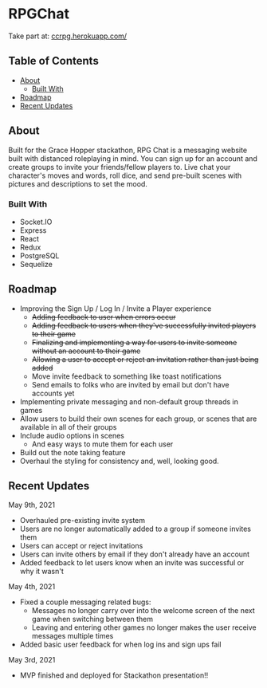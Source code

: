 # RPGChat
Take part at: [ccrpg.herokuapp.com/](https://ccrpg.herokuapp.com/)

## Table of Contents
* [About](#about)
  * [Built With](#built-with)
* [Roadmap](#roadmap)
* [Recent Updates](#recent-updates)

## About
Built for the Grace Hopper stackathon, RPG Chat is a messaging website built with distanced roleplaying in mind. You can sign up for an account and create groups to invite your friends/fellow players to. Live chat your character's moves and words, roll dice, and send pre-built scenes with pictures and descriptions to set the mood.

### Built With
* Socket.IO
* Express
* React
* Redux
* PostgreSQL
* Sequelize

## Roadmap
* Improving the Sign Up / Log In / Invite a Player experience
  * ~~Adding feedback to user when errors occur~~
  * ~~Adding feedback to users when they've successfully invited players to their game~~
  * ~~Finalizing and implementing a way for users to invite someone without an account to their game~~
  * ~~Allowing a user to accept or reject an invitation rather than just being added~~
  * Move invite feedback to something like toast notifications
  * Send emails to folks who are invited by email but don't have accounts yet
* Implementing private messaging and non-default group threads in games
* Allow users to build their own scenes for each group, or scenes that are available in all of their groups
* Include audio options in scenes
  * And easy ways to mute them for each user
* Build out the note taking feature
* Overhaul the styling for consistency and, well, looking good.

## Recent Updates
May 9th, 2021
* Overhauled pre-existing invite system
 * Users are no longer automatically added to a group if someone invites them
 * Users can accept or reject invitations
 * Users can invite others by email if they don't already have an account
* Added feedback to let users know when an invite was successful or why it wasn't

May 4th, 2021
* Fixed a couple messaging related bugs:
  * Messages no longer carry over into the welcome screen of the next game when switching between them
  * Leaving and entering other games no longer makes the user receive messages multiple times
* Added basic user feedback for when log ins and sign ups fail

May 3rd, 2021
* MVP finished and deployed for Stackathon presentation!!
